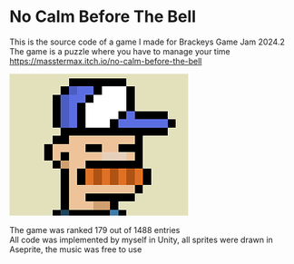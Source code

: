 # No Calm Before The Bell
 
This is the source code of a game I made for Brackeys Game Jam 2024.2 \
The game is a puzzle where you have to manage your time \
https://masstermax.itch.io/no-calm-before-the-bell

![Logo](https://github.com/MassterMax/no_calm_before_the_bell_masstermax/blob/main/FVf9m8.png?raw=true)

The game was ranked 179 out of 1488 entries \
All code was implemented by myself in Unity, all sprites were drawn in Aseprite, the music was free to use
